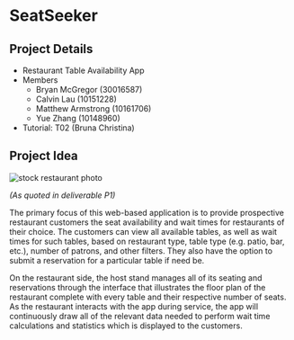 # SeatSeeker

## Project Details
* Restaurant Table Availability App
* Members
    * Bryan McGregor (30016587)
    * Calvin Lau (10151228)
    * Matthew Armstrong (10161706)
    * Yue Zhang (10148960)
* Tutorial: T02 (Bruna Christina)

## Project Idea

![*stock restaurant photo*](https://images.pexels.com/photos/6267/menu-restaurant-vintage-table.jpg?auto=compress&cs=tinysrgb&dpr=2&h=750&w=1260)

_(As quoted in deliverable P1)_

The primary focus of this web-based application is to provide prospective restaurant customers the seat availability and wait times for restaurants of their choice. The customers can view all available tables, as well as wait times for such tables, based on restaurant type, table type (e.g. patio, bar, etc.), number of patrons, and other filters. They also have the option to submit a reservation for a particular table if need be.

On the restaurant side, the host stand manages all of its seating and reservations through the interface that illustrates the floor plan of the restaurant complete with every table and their respective number of seats. As the restaurant interacts with the app during service, the app will continuously draw all of the relevant data needed to perform wait time calculations and statistics which is displayed to the customers.

